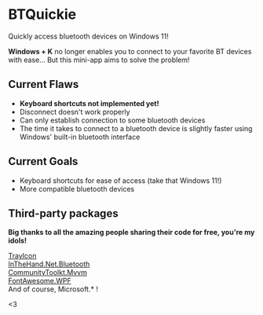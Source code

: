 # BTQuickie

Quickly access bluetooth devices on Windows 11!

**Windows + K** no longer enables you to connect to your favorite BT devices with ease... But this mini-app aims to solve the problem!

## Current Flaws

* **Keyboard shortcuts not implemented yet!**
* Disconnect doesn't work properly
* Can only establish connection to some bluetooth devices 
* The time it takes to connect to a bluetooth device is slightly faster using Windows' built-in bluetooth interface

## Current Goals

*  Keyboard shortcuts for ease of access (take that Windows 11!)
*  More compatible bluetooth devices


## Third-party packages

**Big thanks to all the amazing people sharing their code for free, you're my idols!**

<a href="https://github.com/nullsoftware/TrayIcon">TrayIcon</a> <br/>
<a href="https://github.com/inthehand/32feet">InTheHand.Net.Bluetooth</a> <br/>
<a href="https://github.com/CommunityToolkit/dotnet">CommunityToolkt.Mvvm</a> <br/>
<a href="https://github.com/charri/Font-Awesome-WPF/">FontAwesome.WPF</a> <br/>
And of course, Microsoft.* !

<3
